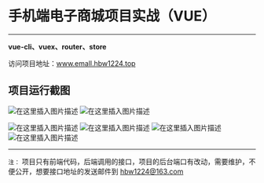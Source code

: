 # 手机端电子商城项目实战（VUE）
---



**vue-cli、vuex、router、store**

访问项目地址：www.emall.hbw1224.top


## 项目运行截图

![在这里插入图片描述](https://img-blog.csdnimg.cn/20200514080944474.png?x-oss-process=image/watermark,type_ZmFuZ3poZW5naGVpdGk,shadow_10,text_aHR0cHM6Ly9ibG9nLmNzZG4ubmV0L3dha2FrYTExMjIzMw==,size_16,color_FFFFFF,t_70)
![在这里插入图片描述](https://img-blog.csdnimg.cn/20200514081000789.png?x-oss-process=image/watermark,type_ZmFuZ3poZW5naGVpdGk,shadow_10,text_aHR0cHM6Ly9ibG9nLmNzZG4ubmV0L3dha2FrYTExMjIzMw==,size_16,color_FFFFFF,t_70)

![在这里插入图片描述](https://img-blog.csdnimg.cn/20200514081323493.png?x-oss-process=image/watermark,type_ZmFuZ3poZW5naGVpdGk,shadow_10,text_aHR0cHM6Ly9ibG9nLmNzZG4ubmV0L3dha2FrYTExMjIzMw==,size_16,color_FFFFFF,t_70)
![在这里插入图片描述](https://img-blog.csdnimg.cn/20200514081106523.png?x-oss-process=image/watermark,type_ZmFuZ3poZW5naGVpdGk,shadow_10,text_aHR0cHM6Ly9ibG9nLmNzZG4ubmV0L3dha2FrYTExMjIzMw==,size_16,color_FFFFFF,t_70)
![在这里插入图片描述](https://img-blog.csdnimg.cn/20200514081115525.png?x-oss-process=image/watermark,type_ZmFuZ3poZW5naGVpdGk,shadow_10,text_aHR0cHM6Ly9ibG9nLmNzZG4ubmV0L3dha2FrYTExMjIzMw==,size_16,color_FFFFFF,t_70)
![在这里插入图片描述](https://img-blog.csdnimg.cn/2020051408122533.png?x-oss-process=image/watermark,type_ZmFuZ3poZW5naGVpdGk,shadow_10,text_aHR0cHM6Ly9ibG9nLmNzZG4ubmV0L3dha2FrYTExMjIzMw==,size_16,color_FFFFFF,t_70)

---
`注：`
项目只有前端代码，后端调用的接口，项目的后台端口有改动，需要维护，不便公开，想要接口地址的发送邮件到 hbw1224@163.com 
